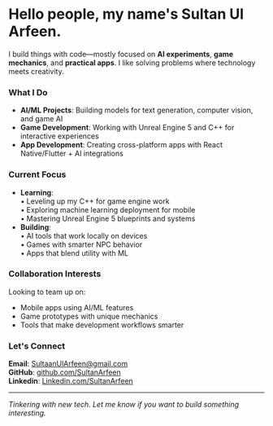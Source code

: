 # Hello people, my name's Sultan Ul Arfeen. 

I build things with code—mostly focused on **AI experiments**, **game mechanics**, and **practical apps**. I like solving problems where technology meets creativity.  

### What I Do  
- **AI/ML Projects**: Building models for text generation, computer vision, and game AI  
- **Game Development**: Working with Unreal Engine 5 and C++ for interactive experiences  
- **App Development**: Creating cross-platform apps with React Native/Flutter + AI integrations  

### Current Focus  
- **Learning**:  
  • Leveling up my C++ for game engine work  
  • Exploring machine learning deployment for mobile  
  • Mastering Unreal Engine 5 blueprints and systems  
- **Building**:  
  • AI tools that work locally on devices  
  • Games with smarter NPC behavior  
  • Apps that blend utility with ML  

### Collaboration Interests  
Looking to team up on:  
- Mobile apps using AI/ML features  
- Game prototypes with unique mechanics  
- Tools that make development workflows smarter  

### Let's Connect  
**Email**: [SultaanUlArfeen@gmail.com](mailto:SultaanUlArfeen@gmail.com)  
**GitHub**: [github.com/SultanArfeen](https://github.com/SultanArfeen)  
**Linkedin**: [Linkedin.com/SultanArfeen](https://www.linkedin.com/in/sultan-arfeen-560a24353/)

---  
*Tinkering with new tech. Let me know if you want to build something interesting.*  
